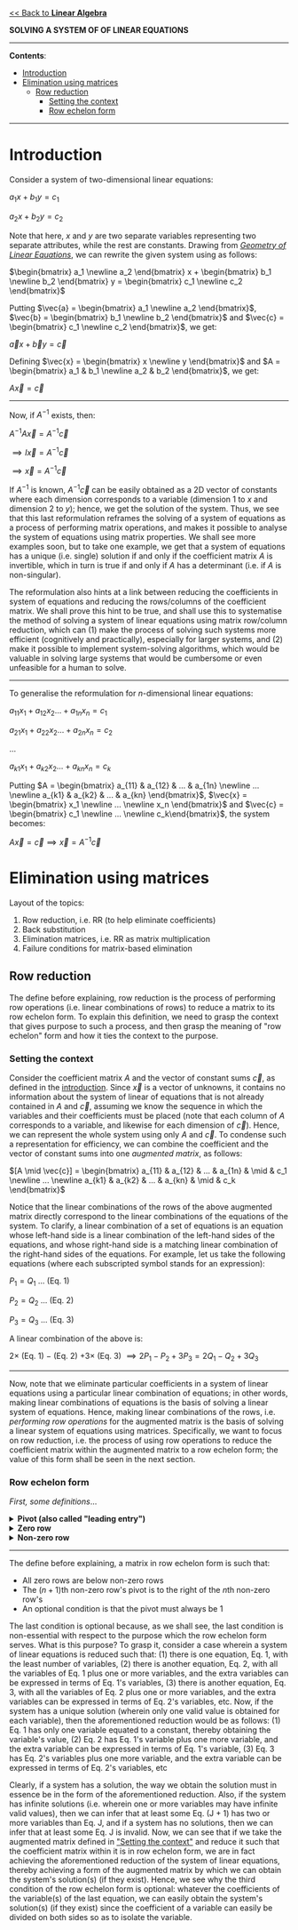<head>
  <script>
    MathJax = {tex: {inlineMath: [['$', '$']]}};
  </script>
  <script id="MathJax-script" async
    src="https://cdn.jsdelivr.net/npm/mathjax@3/es5/tex-chtml.js">
  </script>
</head>

[<< Back to **Linear Algebra**](https://pranigopu.github.io/mathematics/linear-algebra)

**SOLVING A SYSTEM OF OF LINEAR EQUATIONS**

---

**Contents**:

- [Introduction](#introduction)
- [Elimination using matrices](#elimination-using-matrices)
  - [Row reduction](#row-reduction)
    - [Setting the context](#setting-the-context)
    - [Row echelon form](#row-echelon-form)

---

# Introduction
Consider a system of two-dimensional linear equations:

$a_1x + b_1y = c_1$

$a_2x + b_2y = c_2$

Note that here, $x$ and $y$ are two separate variables representing two separate attributes, while the rest are constants. Drawing from [_Geometry of Linear Equations_](https://pranigopu.github.io/mathematics/linear-algebra/geometry-of-linear-equations), we can rewrite the given system using as follows:

$\begin{bmatrix} a_1 \newline a_2 \end{bmatrix} x + \begin{bmatrix} b_1 \newline b_2 \end{bmatrix} y = \begin{bmatrix} c_1 \newline c_2 \end{bmatrix}$

Putting $\vec{a} = \begin{bmatrix} a_1 \newline a_2 \end{bmatrix}$, $\vec{b} = \begin{bmatrix} b_1 \newline b_2 \end{bmatrix}$ and $\vec{c} = \begin{bmatrix} c_1 \newline c_2 \end{bmatrix}$, we get:

$\vec{a} x + \vec{b} y = \vec{c}$

Defining $\vec{x} = \begin{bmatrix} x \newline y \end{bmatrix}$ and $A = \begin{bmatrix} a_1 & b_1 \newline a_2 & b_2 \end{bmatrix}$, we get:

$A \vec{x} = \vec{c}$

---

Now, if $A^{-1}$ exists, then:

$A^{-1} A \vec{x} = A^{-1} \vec{c}$

$\implies I \vec{x} = A^{-1} \vec{c}$

$\implies \vec{x} = A^{-1} \vec{c}$

If $A^{-1}$ is known, $A^{-1} \vec{c}$ can be easily obtained as a 2D vector of constants where each dimension corresponds to a variable (dimension 1 to $x$ and dimension 2 to $y$); hence, we get the solution of the system. Thus, we see that this last reformulation reframes the solving of a system of equations as a process of performing matrix operations, and makes it possible to analyse the system of equations using matrix properties. We shall see more examples soon, but to take one example, we get that a system of equations has a unique (i.e. single) solution if and only if the coefficient matrix $A$ is invertible, which in turn is true if and only if $A$ has a determinant (i.e. if $A$ is non-singular).

The reformulation also hints at a link between reducing the coefficients in system of equations and reducing the rows/columns of the coefficient matrix. We shall prove this hint to be true, and shall use this to systematise the method of solving a system of linear equations using matrix row/column reduction, which can (1) make the process of solving such systems more efficient (cognitively and practically), especially for larger systems, and (2) make it possible to implement system-solving algorithms, which would be valuable in solving large systems that would be cumbersome or even unfeasible for a human to solve.

---

To generalise the reformulation for $n$-dimensional linear equations:

$a_{11}x_1 + a_{12}x_2 ... + a_{1n}x_n = c_1$

$a_{21}x_1 + a_{22}x_2 ... + a_{2n}x_n = c_2$

...

$a_{k1}x_1 + a_{k2}x_2 ... + a_{kn}x_n = c_k$

Putting $A = \begin{bmatrix} a_{11} & a_{12} & ... & a_{1n} \newline ... \newline a_{k1} & a_{k2} & ... & a_{kn} \end{bmatrix}$, $\vec{x} = \begin{bmatrix} x_1 \newline ... \newline x_n \end{bmatrix}$ and $\vec{c} = \begin{bmatrix} c_1 \newline ... \newline c_k\end{bmatrix}$, the system becomes:

$A \vec{x} = \vec{c} \implies \vec{x} = A^{-1} \vec{c}$

# Elimination using matrices
Layout of the topics:

1. Row reduction, i.e. RR (to help eliminate coefficients)
2. Back substitution
3. Elimination matrices, i.e. RR as matrix multiplication
4. Failure conditions for matrix-based elimination

## Row reduction
The define before explaining, row reduction is the process of performing row operations (i.e. linear combinations of rows) to reduce a matrix to its row echelon form. To explain this definition, we need to grasp the context that gives purpose to such a process, and then grasp the meaning of "row echelon" form and how it ties the context to the purpose.

### Setting the context
Consider the coefficient matrix $A$ and the vector of constant sums $\vec{c}$, as defined in the [introduction](#introduction). Since $\vec{x}$ is a vector of unknowns, it contains no information about the system of linear of equations that is not already contained in $A$ and $\vec{c}$, assuming we know the sequence in which the variables and their coefficients must be placed (note that each column of $A$ corresponds to a variable, and likewise for each dimension of $\vec{c}$). Hence, we can represent the whole system using only $A$ and $\vec{c}$. To condense such a representation for efficiency, we can combine the coefficient and the vector of constant sums into one _augmented matrix_, as follows:

$[A \mid \vec{c}] =  \begin{bmatrix} a_{11} & a_{12} & ... & a_{1n} & \mid & c_1 \newline ... \newline a_{k1} & a_{k2} & ... & a_{kn} & \mid & c_k \end{bmatrix}$

Notice that the linear combinations of the rows of the above augmented matrix directly correspond to the linear combinations of the equations of the system. To clarify, a linear combination of a set of equations is an equation whose left-hand side is a linear combination of the left-hand sides of the equations, and whose right-hand side is a matching linear combination of the right-hand sides of the equations. For example, let us take the following equations (where each subscripted symbol stands for an expression):

$P_1 = Q_1$ ... (Eq. 1)

$P_2 = Q_2$ ... (Eq. 2)

$P_3 = Q_3$ ... (Eq. 3)

A linear combination of the above is:

$2 \times$ (Eq. 1) $-$ (Eq. 2) $+ 3 \times$ (Eq. 3) $\implies 2P_1 - P_2 + 3P_3 = 2Q_1 - Q_2 + 3Q_3$

---

Now, note that we eliminate particular coefficients in a system of linear equations using a particular linear combination of equations; in other words, making linear combinations of equations is the basis of solving a linear system of equations. Hence, making linear combinations of the rows, i.e. _performing row operations_ for the augmented matrix is the basis of solving a linear system of equations using matrices. Specifically, we want to focus on row reduction, i.e. the process of using row operations to reduce the coefficient matrix within the augmented matrix to a row echelon form; the value of this form shall be seen in the next section.

### Row echelon form
_First, some definitions_...

<details><summary><b>Pivot (also called "leading entry")</b></summary><p>The leftmost non-zero entry of a row.</p></details>

<details><summary><b>Zero row</b></summary><p>A row whose every entry is zero.</p></details>

<details><summary><b>Non-zero row</b></summary><p>A row with at least one non-zero entry.</p></details>

---

The define before explaining, a matrix in row echelon form is such that:

- All zero rows are below non-zero rows
- The $(n+1)$th non-zero row's pivot is to the right of the $n$th non-zero row's
- An optional condition is that the pivot must always be $1$

The last condition is optional because, as we shall see, the last condition is non-essential with respect to the purpose which the row echelon form serves. What is this purpose? To grasp it, consider a case wherein a system of linear equations is reduced such that: (1) there is one equation, Eq. 1, with the least number of variables, (2) there is another equation, Eq. 2, with all the variables of Eq. 1 plus one or more variables, and the extra variables can be expressed in terms of Eq. 1's variables, (3) there is another equation, Eq. 3, with all the variables of Eq. 2 plus one or more variables, and the extra variables can be expressed in terms of Eq. 2's variables, etc. Now, if the system has a unique solution (wherein only one valid value is obtained for each variable), then the aforementioned reduction would be as follows: (1) Eq. 1 has only one variable equated to a constant, thereby obtaining the variable's value, (2) Eq. 2 has Eq. 1's variable plus one more variable, and the extra variable can be expressed in terms of Eq. 1's variable, (3) Eq. 3 has Eq. 2's variables plus one more variable, and the extra variable can be expressed in terms of Eq. 2's variables, etc

Clearly, if a system has a solution, the way we obtain the solution must in essence be in the form of the aforementioned reduction. Also, if the system has infinite solutions (i.e. wherein one or more variables may have infinite valid values), then we can infer that at least some Eq. (J + 1) has two or more variables than Eq. J, and if a system has no solutions, then we can infer that at least some Eq. J is invalid. Now, we can see that if we take the augmented matrix defined in ["Setting the context"](#setting-the-context) and reduce it such that the coefficient matrix within it is in row echelon form, we are in fact achieving the aforementioned reduction of the system of linear equations, thereby achieving a form of the augmented matrix by which we can obtain the system's solution(s) (if they exist). Hence, we see why the third condition of the row echelon form is optional: whatever the coefficients of the variable(s) of the last equation, we can easily obtain the system's solution(s) (if they exist) since the coefficient of a variable can easily be divided on both sides so as to isolate the variable.